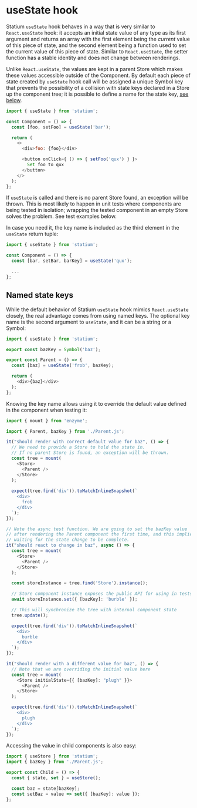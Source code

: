 # useState hook

Statium `useState` hook behaves in a way that is very similar to `React.useState` hook: it accepts an initial state value of any type as its first argument and returns an array with the first element being the _current_ value of this piece of state, and the second element being a function used to set the current value of this piece of state. Similar to `React.useState`, the setter function has a stable identity and does not change between renderings.

Unlike `React.useState`, the values are kept in a parent Store which makes these values accessible outside of the Component. By default each piece of state created by `useState` hook call will be assigned a unique Symbol key that prevents the possibility of a collision with state keys declared in a Store up the component tree; it is possible to define a name for the state key, [see below](#Named-state-keys).

```javascript
import { useState } from 'statium';

const Component = () => {
  const [foo, setFoo] = useState('bar');

  return (
    <>
      <div>foo: {foo}</div>

      <button onClick={ () => { setFoo('qux') } }>
        Set foo to qux
      </button>
    </>
  );
};
```

If `useState` is called and there is no parent Store found, an exception will be thrown. This is most likely to happen in unit tests where components are being tested in isolation; wrapping the tested component in an empty Store solves the problem. See test examples below.

In case you need it, the key name is included as the third element in the `useState` return tuple:

```javascript
import { useState } from 'statium';

const Component = () => {
  const [bar, setBar, barKey] = useState('qux');

  ...
};
```

## Named state keys

While the default behavior of Statium `useState` hook mimics `React.useState` closely, the real advantage comes from using named keys. The optional key name is the second argument to `useState`, and it can be a string or a Symbol:

```javascript
import { useState } from 'statium';

export const bazKey = Symbol('baz');

export const Parent = () => {
  const [baz] = useState('frob', bazKey);

  return (
    <div>{baz}</div>
  );
};
```

Knowing the key name allows using it to override the default value defined in the component when testing it:

```javascript
import { mount } from 'enzyme';

import { Parent, bazKey } from './Parent.js';

it("should render with correct default value for baz", () => {
  // We need to provide a Store to hold the state in.
  // If no parent Store is found, an exception will be thrown.
  const tree = mount(
    <Store>
      <Parent />
    </Store>
  );
  
  expect(tree.find('div')).toMatchInlineSnapshot(`
    <div>
      frob
    </div>
  `);
});

// Note the async test function. We are going to set the bazKey value
// after rendering the Parent component the first time, and this implies
// waiting for the state change to be complete.
it("should react to change in baz", async () => {
  const tree = mount(
    <Store>
      <Parent />
    </Store>
  );

  const storeInstance = tree.find('Store').instance();

  // Store component instance exposes the public API for using in tests.
  await storeInstance.set({ [bazKey]: 'burble' });

  // This will synchronize the tree with internal component state
  tree.update();

  expect(tree.find('div')).toMatchInlineSnapshot(`
    <div>
      burble
    </div>
  `);
});

it("should render with a different value for baz", () => {
  // Note that we are overriding the initial value here
  const tree = mount(
    <Store initialState={{ [bazKey]: "plugh" }}>
      <Parent />
    </Store>
  );

  expect(tree.find('div')).toMatchInlineSnapshot(`
    <div>
      plugh
    </div>
  `);
});
```

Accessing the value in child components is also easy:

```javascript
import { useStore } from 'statium';
import { bazKey } from './Parent.js';

export const Child = () => {
  const { state, set } = useStore();

  const baz = state[bazKey];
  const setBaz = value => set({ [bazKey]: value });
};
```
